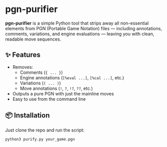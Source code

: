 # pgn-purifier

**pgn-purifier** is a simple Python tool that strips away all non-essential elements from PGN (Portable Game Notation) files — including annotations, comments, variations, and engine evaluations — leaving you with clean, readable move sequences.

## ✨ Features

- Removes:
  - Comments (`{ ... }`)
  - Engine annotations (`[%eval ...]`, `[%cal ...]`, etc.)
  - Variations (`( ... )`)
  - Move annotations (`!`, `?`, `!?`, `??`, etc.)
- Outputs a pure PGN with just the mainline moves
- Easy to use from the command line

## 📦 Installation

Just clone the repo and run the script:

```bash
python3 purify.py your_game.pgn
